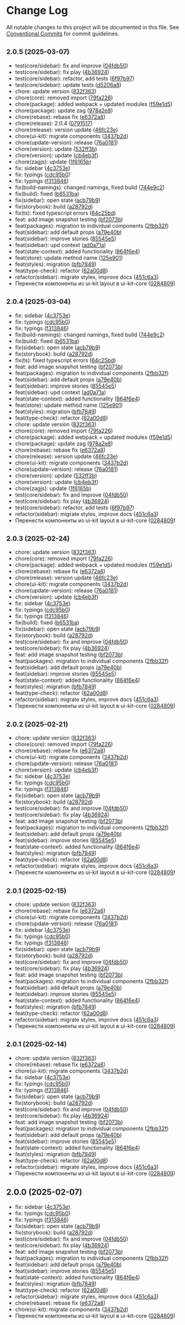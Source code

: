 # Change Log

All notable changes to this project will be documented in this file.
See [Conventional Commits](https://conventionalcommits.org) for commit guidelines.

## <small>2.0.5 (2025-03-07)</small>

* test(core/sidebar): fix and improve ([04fdb50](https://gitlab.optimacros.com/fe/ui-kit/commit/04fdb50))
* test(core/sidebar): fix play ([4b36924](https://gitlab.optimacros.com/fe/ui-kit/commit/4b36924))
* test(core/sidebar): refactor, add tests ([6f97b97](https://gitlab.optimacros.com/fe/ui-kit/commit/6f97b97))
* test(core/sidebar): update tests ([d5206a8](https://gitlab.optimacros.com/fe/ui-kit/commit/d5206a8))
* chore: update version ([832f363](https://gitlab.optimacros.com/fe/ui-kit/commit/832f363))
* chore(core): removed import ([79fa226](https://gitlab.optimacros.com/fe/ui-kit/commit/79fa226))
* chore(package): added webpack + updated modules ([f59e1d5](https://gitlab.optimacros.com/fe/ui-kit/commit/f59e1d5))
* chore(package): update zag ([978a2e8](https://gitlab.optimacros.com/fe/ui-kit/commit/978a2e8))
* chore(rebase): rebase fix ([e6372a8](https://gitlab.optimacros.com/fe/ui-kit/commit/e6372a8))
* chore(release): 2.0.4 ([0791517](https://gitlab.optimacros.com/fe/ui-kit/commit/0791517))
* chore(release): version update ([46fc23e](https://gitlab.optimacros.com/fe/ui-kit/commit/46fc23e))
* chore(ui-kit): migrate components ([3437b2d](https://gitlab.optimacros.com/fe/ui-kit/commit/3437b2d))
* chore(update-version): release ([76a0181](https://gitlab.optimacros.com/fe/ui-kit/commit/76a0181))
* chore(version): update ([532ff3b](https://gitlab.optimacros.com/fe/ui-kit/commit/532ff3b))
* chore(version): update ([cb4eb3f](https://gitlab.optimacros.com/fe/ui-kit/commit/cb4eb3f))
* chore(zagjs): update ([1f6165b](https://gitlab.optimacros.com/fe/ui-kit/commit/1f6165b))
* fix: sidebar ([4c3753e](https://gitlab.optimacros.com/fe/ui-kit/commit/4c3753e))
* fix: typings ([cdc95b0](https://gitlab.optimacros.com/fe/ui-kit/commit/cdc95b0))
* fix: typings ([f313846](https://gitlab.optimacros.com/fe/ui-kit/commit/f313846))
* fix(build-namings): changed namings, fixed build ([744e9c2](https://gitlab.optimacros.com/fe/ui-kit/commit/744e9c2))
* fix(build): fixed ([b6531ba](https://gitlab.optimacros.com/fe/ui-kit/commit/b6531ba))
* fix(sidebar): open state ([acb79b9](https://gitlab.optimacros.com/fe/ui-kit/commit/acb79b9))
* fix(storybook): build ([a28792d](https://gitlab.optimacros.com/fe/ui-kit/commit/a28792d))
* fix(ts): fixed typescript errors ([64c25bd](https://gitlab.optimacros.com/fe/ui-kit/commit/64c25bd))
* feat: add image snapshot testing ([bf2073b](https://gitlab.optimacros.com/fe/ui-kit/commit/bf2073b))
* feat(packages): migration to individual components ([2fbb32f](https://gitlab.optimacros.com/fe/ui-kit/commit/2fbb32f))
* feat(sidebar): add default props ([a79e40b](https://gitlab.optimacros.com/fe/ui-kit/commit/a79e40b))
* feat(sidebar): improve stories ([85545e5](https://gitlab.optimacros.com/fe/ui-kit/commit/85545e5))
* feat(sidebar): upd context ([ad0a71a](https://gitlab.optimacros.com/fe/ui-kit/commit/ad0a71a))
* feat(state-context): added functionality ([864f6e4](https://gitlab.optimacros.com/fe/ui-kit/commit/864f6e4))
* feat(store): update method name ([125e901](https://gitlab.optimacros.com/fe/ui-kit/commit/125e901))
* feat(styles): migration ([bfb7849](https://gitlab.optimacros.com/fe/ui-kit/commit/bfb7849))
* feat(type-check): refactor ([62a00d8](https://gitlab.optimacros.com/fe/ui-kit/commit/62a00d8))
* refactor(sidebar): migrate styles, improve docs ([451c6a3](https://gitlab.optimacros.com/fe/ui-kit/commit/451c6a3))
* Перенести компоненты из ui-kit layout в ui-kit-core ([0284809](https://gitlab.optimacros.com/fe/ui-kit/commit/0284809))





## <small>2.0.4 (2025-03-04)</small>

* fix: sidebar ([4c3753e](https://gitlab.optimacros.com/fe/ui-kit/commit/4c3753e))
* fix: typings ([cdc95b0](https://gitlab.optimacros.com/fe/ui-kit/commit/cdc95b0))
* fix: typings ([f313846](https://gitlab.optimacros.com/fe/ui-kit/commit/f313846))
* fix(build-namings): changed namings, fixed build ([744e9c2](https://gitlab.optimacros.com/fe/ui-kit/commit/744e9c2))
* fix(build): fixed ([b6531ba](https://gitlab.optimacros.com/fe/ui-kit/commit/b6531ba))
* fix(sidebar): open state ([acb79b9](https://gitlab.optimacros.com/fe/ui-kit/commit/acb79b9))
* fix(storybook): build ([a28792d](https://gitlab.optimacros.com/fe/ui-kit/commit/a28792d))
* fix(ts): fixed typescript errors ([64c25bd](https://gitlab.optimacros.com/fe/ui-kit/commit/64c25bd))
* feat: add image snapshot testing ([bf2073b](https://gitlab.optimacros.com/fe/ui-kit/commit/bf2073b))
* feat(packages): migration to individual components ([2fbb32f](https://gitlab.optimacros.com/fe/ui-kit/commit/2fbb32f))
* feat(sidebar): add default props ([a79e40b](https://gitlab.optimacros.com/fe/ui-kit/commit/a79e40b))
* feat(sidebar): improve stories ([85545e5](https://gitlab.optimacros.com/fe/ui-kit/commit/85545e5))
* feat(sidebar): upd context ([ad0a71a](https://gitlab.optimacros.com/fe/ui-kit/commit/ad0a71a))
* feat(state-context): added functionality ([864f6e4](https://gitlab.optimacros.com/fe/ui-kit/commit/864f6e4))
* feat(store): update method name ([125e901](https://gitlab.optimacros.com/fe/ui-kit/commit/125e901))
* feat(styles): migration ([bfb7849](https://gitlab.optimacros.com/fe/ui-kit/commit/bfb7849))
* feat(type-check): refactor ([62a00d8](https://gitlab.optimacros.com/fe/ui-kit/commit/62a00d8))
* chore: update version ([832f363](https://gitlab.optimacros.com/fe/ui-kit/commit/832f363))
* chore(core): removed import ([79fa226](https://gitlab.optimacros.com/fe/ui-kit/commit/79fa226))
* chore(package): added webpack + updated modules ([f59e1d5](https://gitlab.optimacros.com/fe/ui-kit/commit/f59e1d5))
* chore(package): update zag ([978a2e8](https://gitlab.optimacros.com/fe/ui-kit/commit/978a2e8))
* chore(rebase): rebase fix ([e6372a8](https://gitlab.optimacros.com/fe/ui-kit/commit/e6372a8))
* chore(release): version update ([46fc23e](https://gitlab.optimacros.com/fe/ui-kit/commit/46fc23e))
* chore(ui-kit): migrate components ([3437b2d](https://gitlab.optimacros.com/fe/ui-kit/commit/3437b2d))
* chore(update-version): release ([76a0181](https://gitlab.optimacros.com/fe/ui-kit/commit/76a0181))
* chore(version): update ([532ff3b](https://gitlab.optimacros.com/fe/ui-kit/commit/532ff3b))
* chore(version): update ([cb4eb3f](https://gitlab.optimacros.com/fe/ui-kit/commit/cb4eb3f))
* chore(zagjs): update ([1f6165b](https://gitlab.optimacros.com/fe/ui-kit/commit/1f6165b))
* test(core/sidebar): fix and improve ([04fdb50](https://gitlab.optimacros.com/fe/ui-kit/commit/04fdb50))
* test(core/sidebar): fix play ([4b36924](https://gitlab.optimacros.com/fe/ui-kit/commit/4b36924))
* test(core/sidebar): refactor, add tests ([6f97b97](https://gitlab.optimacros.com/fe/ui-kit/commit/6f97b97))
* refactor(sidebar): migrate styles, improve docs ([451c6a3](https://gitlab.optimacros.com/fe/ui-kit/commit/451c6a3))
* Перенести компоненты из ui-kit layout в ui-kit-core ([0284809](https://gitlab.optimacros.com/fe/ui-kit/commit/0284809))





## <small>2.0.3 (2025-02-24)</small>

* chore: update version ([832f363](https://gitlab.optimacros.com/fe/ui-kit/commit/832f363))
* chore(core): removed import ([79fa226](https://gitlab.optimacros.com/fe/ui-kit/commit/79fa226))
* chore(package): added webpack + updated modules ([f59e1d5](https://gitlab.optimacros.com/fe/ui-kit/commit/f59e1d5))
* chore(rebase): rebase fix ([e6372a8](https://gitlab.optimacros.com/fe/ui-kit/commit/e6372a8))
* chore(release): version update ([46fc23e](https://gitlab.optimacros.com/fe/ui-kit/commit/46fc23e))
* chore(ui-kit): migrate components ([3437b2d](https://gitlab.optimacros.com/fe/ui-kit/commit/3437b2d))
* chore(update-version): release ([76a0181](https://gitlab.optimacros.com/fe/ui-kit/commit/76a0181))
* chore(version): update ([cb4eb3f](https://gitlab.optimacros.com/fe/ui-kit/commit/cb4eb3f))
* fix: sidebar ([4c3753e](https://gitlab.optimacros.com/fe/ui-kit/commit/4c3753e))
* fix: typings ([cdc95b0](https://gitlab.optimacros.com/fe/ui-kit/commit/cdc95b0))
* fix: typings ([f313846](https://gitlab.optimacros.com/fe/ui-kit/commit/f313846))
* fix(build): fixed ([b6531ba](https://gitlab.optimacros.com/fe/ui-kit/commit/b6531ba))
* fix(sidebar): open state ([acb79b9](https://gitlab.optimacros.com/fe/ui-kit/commit/acb79b9))
* fix(storybook): build ([a28792d](https://gitlab.optimacros.com/fe/ui-kit/commit/a28792d))
* test(core/sidebar): fix and improve ([04fdb50](https://gitlab.optimacros.com/fe/ui-kit/commit/04fdb50))
* test(core/sidebar): fix play ([4b36924](https://gitlab.optimacros.com/fe/ui-kit/commit/4b36924))
* feat: add image snapshot testing ([bf2073b](https://gitlab.optimacros.com/fe/ui-kit/commit/bf2073b))
* feat(packages): migration to individual components ([2fbb32f](https://gitlab.optimacros.com/fe/ui-kit/commit/2fbb32f))
* feat(sidebar): add default props ([a79e40b](https://gitlab.optimacros.com/fe/ui-kit/commit/a79e40b))
* feat(sidebar): improve stories ([85545e5](https://gitlab.optimacros.com/fe/ui-kit/commit/85545e5))
* feat(state-context): added functionality ([864f6e4](https://gitlab.optimacros.com/fe/ui-kit/commit/864f6e4))
* feat(styles): migration ([bfb7849](https://gitlab.optimacros.com/fe/ui-kit/commit/bfb7849))
* feat(type-check): refactor ([62a00d8](https://gitlab.optimacros.com/fe/ui-kit/commit/62a00d8))
* refactor(sidebar): migrate styles, improve docs ([451c6a3](https://gitlab.optimacros.com/fe/ui-kit/commit/451c6a3))
* Перенести компоненты из ui-kit layout в ui-kit-core ([0284809](https://gitlab.optimacros.com/fe/ui-kit/commit/0284809))





## <small>2.0.2 (2025-02-21)</small>

* chore: update version ([832f363](https://gitlab.optimacros.com/fe/ui-kit/commit/832f363))
* chore(core): removed import ([79fa226](https://gitlab.optimacros.com/fe/ui-kit/commit/79fa226))
* chore(rebase): rebase fix ([e6372a8](https://gitlab.optimacros.com/fe/ui-kit/commit/e6372a8))
* chore(ui-kit): migrate components ([3437b2d](https://gitlab.optimacros.com/fe/ui-kit/commit/3437b2d))
* chore(update-version): release ([76a0181](https://gitlab.optimacros.com/fe/ui-kit/commit/76a0181))
* chore(version): update ([cb4eb3f](https://gitlab.optimacros.com/fe/ui-kit/commit/cb4eb3f))
* fix: sidebar ([4c3753e](https://gitlab.optimacros.com/fe/ui-kit/commit/4c3753e))
* fix: typings ([cdc95b0](https://gitlab.optimacros.com/fe/ui-kit/commit/cdc95b0))
* fix: typings ([f313846](https://gitlab.optimacros.com/fe/ui-kit/commit/f313846))
* fix(sidebar): open state ([acb79b9](https://gitlab.optimacros.com/fe/ui-kit/commit/acb79b9))
* fix(storybook): build ([a28792d](https://gitlab.optimacros.com/fe/ui-kit/commit/a28792d))
* test(core/sidebar): fix and improve ([04fdb50](https://gitlab.optimacros.com/fe/ui-kit/commit/04fdb50))
* test(core/sidebar): fix play ([4b36924](https://gitlab.optimacros.com/fe/ui-kit/commit/4b36924))
* feat: add image snapshot testing ([bf2073b](https://gitlab.optimacros.com/fe/ui-kit/commit/bf2073b))
* feat(packages): migration to individual components ([2fbb32f](https://gitlab.optimacros.com/fe/ui-kit/commit/2fbb32f))
* feat(sidebar): add default props ([a79e40b](https://gitlab.optimacros.com/fe/ui-kit/commit/a79e40b))
* feat(sidebar): improve stories ([85545e5](https://gitlab.optimacros.com/fe/ui-kit/commit/85545e5))
* feat(state-context): added functionality ([864f6e4](https://gitlab.optimacros.com/fe/ui-kit/commit/864f6e4))
* feat(styles): migration ([bfb7849](https://gitlab.optimacros.com/fe/ui-kit/commit/bfb7849))
* feat(type-check): refactor ([62a00d8](https://gitlab.optimacros.com/fe/ui-kit/commit/62a00d8))
* refactor(sidebar): migrate styles, improve docs ([451c6a3](https://gitlab.optimacros.com/fe/ui-kit/commit/451c6a3))
* Перенести компоненты из ui-kit layout в ui-kit-core ([0284809](https://gitlab.optimacros.com/fe/ui-kit/commit/0284809))





## <small>2.0.1 (2025-02-15)</small>

* chore: update version ([832f363](https://gitlab.optimacros.com/fe/ui-kit/commit/832f363))
* chore(rebase): rebase fix ([e6372a8](https://gitlab.optimacros.com/fe/ui-kit/commit/e6372a8))
* chore(ui-kit): migrate components ([3437b2d](https://gitlab.optimacros.com/fe/ui-kit/commit/3437b2d))
* chore(update-version): release ([76a0181](https://gitlab.optimacros.com/fe/ui-kit/commit/76a0181))
* fix: sidebar ([4c3753e](https://gitlab.optimacros.com/fe/ui-kit/commit/4c3753e))
* fix: typings ([cdc95b0](https://gitlab.optimacros.com/fe/ui-kit/commit/cdc95b0))
* fix: typings ([f313846](https://gitlab.optimacros.com/fe/ui-kit/commit/f313846))
* fix(sidebar): open state ([acb79b9](https://gitlab.optimacros.com/fe/ui-kit/commit/acb79b9))
* fix(storybook): build ([a28792d](https://gitlab.optimacros.com/fe/ui-kit/commit/a28792d))
* test(core/sidebar): fix and improve ([04fdb50](https://gitlab.optimacros.com/fe/ui-kit/commit/04fdb50))
* test(core/sidebar): fix play ([4b36924](https://gitlab.optimacros.com/fe/ui-kit/commit/4b36924))
* feat: add image snapshot testing ([bf2073b](https://gitlab.optimacros.com/fe/ui-kit/commit/bf2073b))
* feat(packages): migration to individual components ([2fbb32f](https://gitlab.optimacros.com/fe/ui-kit/commit/2fbb32f))
* feat(sidebar): add default props ([a79e40b](https://gitlab.optimacros.com/fe/ui-kit/commit/a79e40b))
* feat(sidebar): improve stories ([85545e5](https://gitlab.optimacros.com/fe/ui-kit/commit/85545e5))
* feat(state-context): added functionality ([864f6e4](https://gitlab.optimacros.com/fe/ui-kit/commit/864f6e4))
* feat(styles): migration ([bfb7849](https://gitlab.optimacros.com/fe/ui-kit/commit/bfb7849))
* feat(type-check): refactor ([62a00d8](https://gitlab.optimacros.com/fe/ui-kit/commit/62a00d8))
* refactor(sidebar): migrate styles, improve docs ([451c6a3](https://gitlab.optimacros.com/fe/ui-kit/commit/451c6a3))
* Перенести компоненты из ui-kit layout в ui-kit-core ([0284809](https://gitlab.optimacros.com/fe/ui-kit/commit/0284809))





## <small>2.0.1 (2025-02-14)</small>

* chore: update version ([832f363](https://gitlab.optimacros.com/fe/ui-kit/commit/832f363))
* chore(rebase): rebase fix ([e6372a8](https://gitlab.optimacros.com/fe/ui-kit/commit/e6372a8))
* chore(ui-kit): migrate components ([3437b2d](https://gitlab.optimacros.com/fe/ui-kit/commit/3437b2d))
* fix: sidebar ([4c3753e](https://gitlab.optimacros.com/fe/ui-kit/commit/4c3753e))
* fix: typings ([cdc95b0](https://gitlab.optimacros.com/fe/ui-kit/commit/cdc95b0))
* fix: typings ([f313846](https://gitlab.optimacros.com/fe/ui-kit/commit/f313846))
* fix(sidebar): open state ([acb79b9](https://gitlab.optimacros.com/fe/ui-kit/commit/acb79b9))
* fix(storybook): build ([a28792d](https://gitlab.optimacros.com/fe/ui-kit/commit/a28792d))
* test(core/sidebar): fix and improve ([04fdb50](https://gitlab.optimacros.com/fe/ui-kit/commit/04fdb50))
* test(core/sidebar): fix play ([4b36924](https://gitlab.optimacros.com/fe/ui-kit/commit/4b36924))
* feat: add image snapshot testing ([bf2073b](https://gitlab.optimacros.com/fe/ui-kit/commit/bf2073b))
* feat(packages): migration to individual components ([2fbb32f](https://gitlab.optimacros.com/fe/ui-kit/commit/2fbb32f))
* feat(sidebar): add default props ([a79e40b](https://gitlab.optimacros.com/fe/ui-kit/commit/a79e40b))
* feat(sidebar): improve stories ([85545e5](https://gitlab.optimacros.com/fe/ui-kit/commit/85545e5))
* feat(state-context): added functionality ([864f6e4](https://gitlab.optimacros.com/fe/ui-kit/commit/864f6e4))
* feat(styles): migration ([bfb7849](https://gitlab.optimacros.com/fe/ui-kit/commit/bfb7849))
* feat(type-check): refactor ([62a00d8](https://gitlab.optimacros.com/fe/ui-kit/commit/62a00d8))
* refactor(sidebar): migrate styles, improve docs ([451c6a3](https://gitlab.optimacros.com/fe/ui-kit/commit/451c6a3))
* Перенести компоненты из ui-kit layout в ui-kit-core ([0284809](https://gitlab.optimacros.com/fe/ui-kit/commit/0284809))





## 2.0.0 (2025-02-07)

* fix: sidebar ([4c3753e](https://gitlab.optimacros.com/fe/ui-kit/commit/4c3753e))
* fix: typings ([cdc95b0](https://gitlab.optimacros.com/fe/ui-kit/commit/cdc95b0))
* fix: typings ([f313846](https://gitlab.optimacros.com/fe/ui-kit/commit/f313846))
* fix(sidebar): open state ([acb79b9](https://gitlab.optimacros.com/fe/ui-kit/commit/acb79b9))
* fix(storybook): build ([a28792d](https://gitlab.optimacros.com/fe/ui-kit/commit/a28792d))
* test(core/sidebar): fix and improve ([04fdb50](https://gitlab.optimacros.com/fe/ui-kit/commit/04fdb50))
* test(core/sidebar): fix play ([4b36924](https://gitlab.optimacros.com/fe/ui-kit/commit/4b36924))
* feat: add image snapshot testing ([bf2073b](https://gitlab.optimacros.com/fe/ui-kit/commit/bf2073b))
* feat(packages): migration to individual components ([2fbb32f](https://gitlab.optimacros.com/fe/ui-kit/commit/2fbb32f))
* feat(sidebar): add default props ([a79e40b](https://gitlab.optimacros.com/fe/ui-kit/commit/a79e40b))
* feat(sidebar): improve stories ([85545e5](https://gitlab.optimacros.com/fe/ui-kit/commit/85545e5))
* feat(state-context): added functionality ([864f6e4](https://gitlab.optimacros.com/fe/ui-kit/commit/864f6e4))
* feat(styles): migration ([bfb7849](https://gitlab.optimacros.com/fe/ui-kit/commit/bfb7849))
* feat(type-check): refactor ([62a00d8](https://gitlab.optimacros.com/fe/ui-kit/commit/62a00d8))
* refactor(sidebar): migrate styles, improve docs ([451c6a3](https://gitlab.optimacros.com/fe/ui-kit/commit/451c6a3))
* chore(rebase): rebase fix ([e6372a8](https://gitlab.optimacros.com/fe/ui-kit/commit/e6372a8))
* chore(ui-kit): migrate components ([3437b2d](https://gitlab.optimacros.com/fe/ui-kit/commit/3437b2d))
* Перенести компоненты из ui-kit layout в ui-kit-core ([0284809](https://gitlab.optimacros.com/fe/ui-kit/commit/0284809))
